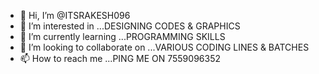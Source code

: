 - 👋 Hi, I’m @ITSRAKESH096
- 👀 I’m interested in ...DESIGNING CODES & GRAPHICS
- 🌱 I’m currently learning ...PROGRAMMING SKILLS 
- 💞️ I’m looking to collaborate on ...VARIOUS CODING LINES & BATCHES
- 📫 How to reach me ...PING ME ON 7559096352

<!---
ITSRAKESH096/ITSRAKESH096 is a ✨ special ✨ repository because its `README.md` (this file) appears on your GitHub profile.
You can click the Preview link to take a look at your changes.
--->
